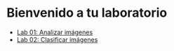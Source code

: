 # Bienvenido a tu laboratorio

- [Lab 01: Analizar imágenes](Instructions/Labs/01-analyze-images.md)
- [Lab 02: Clasificar imágenes](Instructions/Labs/02-classify-images.md)
